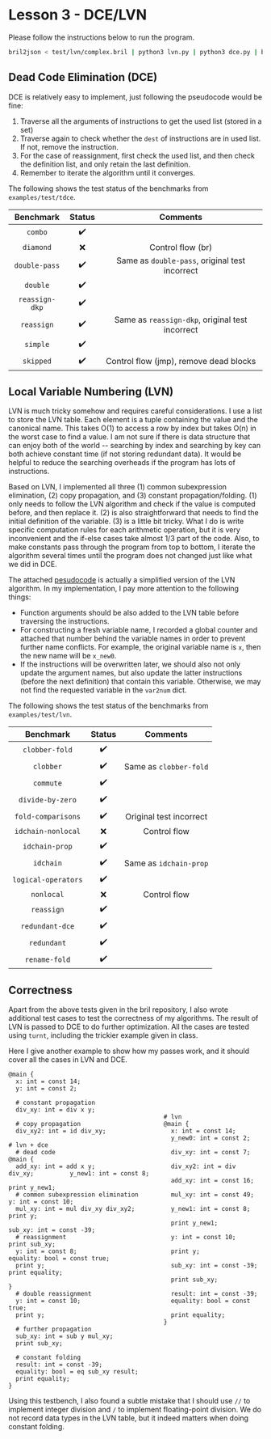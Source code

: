 # Lesson 3 - DCE/LVN

<!-- In your summary on the GitHub Discussions thread, briefly write up the evidence you have that your LVN implementation is correct and actually optimizes programs.
For bonus “points,” extend your LVN implementation to optimize the trickier examples given in class. -->

Please follow the instructions below to run the program.
```bash
bril2json < test/lvn/complex.bril | python3 lvn.py | python3 dce.py | bril2txt
```

## Dead Code Elimination (DCE)

DCE is relatively easy to implement, just following the pseudocode would be fine:
1. Traverse all the arguments of instructions to get the used list (stored in a set)
2. Traverse again to check whether the `dest` of instructions are in used list. If not, remove the instruction.
3. For the case of reassignment, first check the used list, and then check the definition list, and only retain the last definition.
4. Remember to iterate the algorithm until it converges.

The following shows the test status of the benchmarks from `examples/test/tdce`.

| Benchmark         | Status | Comments |
| :--:              | :--:   | :--: |
| `combo`             | :heavy_check_mark: |
| `diamond`           | :x:    | Control flow (br) |
| `double-pass`       | :heavy_check_mark: | Same as `double-pass`, original test incorrect |
| `double`            | :heavy_check_mark: |
| `reassign-dkp`      | :heavy_check_mark: |
| `reassign`          | :heavy_check_mark: | Same as `reassign-dkp`, original test incorrect |
| `simple`            | :heavy_check_mark: |
| `skipped`           | :heavy_check_mark: | Control flow (jmp), remove dead blocks |


## Local Variable Numbering (LVN)

LVN is much tricky somehow and requires careful considerations. I use a list to store the LVN table. Each element is a tuple containing the value and the canonical name. This takes O(1) to access a row by index but takes O(n) in the worst case to find a value. I am not sure if there is data structure that can enjoy both of the world -- searching by index and searching by key can both achieve constant time (if not storing redundant data). It would be helpful to reduce the searching overheads if the program has lots of instructions.

Based on LVN, I implemented all three (1) common subexpression elimination, (2) copy propagation, and (3) constant propagation/folding. (1) only needs to follow the LVN algorithm and check if the value is computed before, and then replace it. (2) is also straightforward that needs to find the initial definition of the variable. (3) is a little bit tricky. What I do is write specific computation rules for each arithmetic operation, but it is very inconvenient and the if-else cases take almost 1/3 part of the code. Also, to make constants pass through the program from top to bottom, I iterate the algorithm several times until the program does not changed just like what we did in DCE.

The attached [pesudocode](https://www.cs.cornell.edu/courses/cs6120/2022sp/lesson/3/) is actually a simplified version of the LVN algorithm. In my implementation, I pay more attention to the following things:
<!-- For `add` and `mul` I directly sorted the arguments, but be careful that `sub` does not have the communitivity. -->
* Function arguments should be also added to the LVN table before traversing the instructions.
* For constructing a fresh variable name, I recorded a global counter and attached that number behind the variable names in order to prevent further name conflicts. For example, the original variable name is `x`, then the new name will be `x_new0`.
* If the instructions will be overwritten later, we should also not only update the argument names, but also update the latter instructions (before the next definition) that contain this variable. Otherwise, we may not find the requested variable in the `var2num` dict.

The following shows the test status of the benchmarks from `examples/test/lvn`.

| Benchmark         | Status | Comments |
| :--:              | :--:   | :--:     |
| `clobber-fold`      | :heavy_check_mark: |
| `clobber`           | :heavy_check_mark: | Same as `clobber-fold` |
| `commute`           | :heavy_check_mark: |
| `divide-by-zero`    | :heavy_check_mark: |
| `fold-comparisons`  | :heavy_check_mark: | Original test incorrect |
| `idchain-nonlocal`  | :x: | Control flow |
| `idchain-prop`      | :heavy_check_mark: |
| `idchain`           | :heavy_check_mark: | Same as `idchain-prop` |
| `logical-operators` | :heavy_check_mark: |
| `nonlocal`          | :x: | Control flow |
| `reassign`          | :heavy_check_mark: |
| `redundant-dce`     | :heavy_check_mark: |
| `redundant`         | :heavy_check_mark: |
| `rename-fold`       | :heavy_check_mark: |


## Correctness
Apart from the above tests given in the bril repository, I also wrote additional test cases to test the correctness of my algorithms. The result of LVN is passed to DCE to do further optimization. All the cases are tested using `turnt`, including the trickier example given in class.

Here I give another example to show how my passes work, and it should cover all the cases in LVN and DCE.
```
@main {                                        
  x: int = const 14;                           
  y: int = const 2;                            
                                               
  # constant propagation                       
  div_xy: int = div x y;                       
                                           # lvn
  # copy propagation                       @main {
  div_xy2: int = id div_xy;                  x: int = const 14;                        
                                             y_new0: int = const 2;            # lvn + dce        
  # dead code                                div_xy: int = const 7;            @main {
  add_xy: int = add x y;                     div_xy2: int = div div_xy;          y_new1: int = const 8;
                                             add_xy: int = const 16;             print y_new1;
  # common subexpression elimination         mul_xy: int = const 49;             y: int = const 10;
  mul_xy: int = mul div_xy div_xy2;          y_new1: int = const 8;              print y;
                                             print y_new1;                       sub_xy: int = const -39;
  # reassignment                             y: int = const 10;                  print sub_xy;
  y: int = const 8;                          print y;                            equality: bool = const true;
  print y;                                   sub_xy: int = const -39;            print equality;
                                             print sub_xy;                     }
  # double reassignment                      result: int = const -39;                  
  y: int = const 10;                         equality: bool = const true;              
  print y;                                   print equality;                           
                                           }
  # further propagation                        
  sub_xy: int = sub y mul_xy;                  
  print sub_xy;                                
                                               
  # constant folding                           
  result: int = const -39;                     
  equality: bool = eq sub_xy result;           
  print equality;                              
}
```

Using this testbench, I also found a subtle mistake that I should use `//` to implement integer division and `/` to implement floating-point division. We do not record data types in the LVN table, but it indeed matters when doing constant folding.
